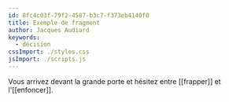 ```yaml
---
id: 8fc4c03f-79f2-4587-b3c7-f373eb4140f0
title: Exemple de fragment
author: Jacques Audiard
keywords:
  - décision
cssImport: ./styles.css
jsImport: ./scripts.js
---
```


Vous arrivez devant la grande porte et hésitez entre [[frapper]] et l'[[enfoncer]].
